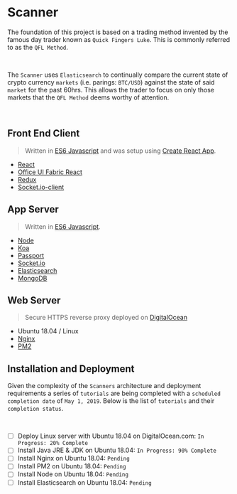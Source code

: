 # Scanner

The foundation of this project is based on a trading method invented by the famous day trader known as `Quick Fingers Luke`. This is commonly referred to as the `QFL Method`. 

<br />

The `Scanner` uses `Elasticsearch` to continually compare the current state of crypto currency `markets` (i.e. parings: `BTC/USD`) against the state of said `market` for the past 60hrs.  This allows the trader to focus on only those markets that the `QFL Method` deems worthy of attention.

<br/>



## Front End Client

> Written in [ES6 Javascript](https://www.w3schools.com/js/js_es6.asp) and was setup using [Create React App](https://facebook.github.io/create-react-app/).

- [React](https://reactjs.org/)
- [Office UI Fabric React](https://developer.microsoft.com/en-us/fabric#/get-started#react)
- [Redux](https://redux.js.org/)
- [Socket.io-client](https://socket.io/docs/internals/#socket-io-client)

## App Server
> Written in [ES6 Javascript](https://www.w3schools.com/js/js_es6.asp).
- [Node](https://nodejs.org/dist/latest-v11.x/docs/api/)
- [Koa](https://github.com/koajs/koa)
- [Passport](https://github.com/rkusa/koa-passport)
- [Socket.io](https://socket.io/)
- [Elasticsearch](https://www.elastic.co/guide/en/elasticsearch/client/javascript-api/current/introduction.html)
- [MongoDB](https://www.mongodb.com/)

## Web Server 
> Secure HTTPS reverse proxy deployed on [DigitalOcean](https://digitalocean.com)
- Ubuntu 18.04 / Linux
- [Nginx](https://www.nginx.com/)
- [PM2](https://pm2.io/doc/en/runtime/overview/?utm_source=pm2&utm_medium=website&utm_campaign=rebranding)



## Installation and Deployment

Given the complexity of the `Scanners` architecture and deployment requirements a series of `tutorials` are being completed with a `scheduled completion date` of `May 1, 2019`.  Below is the list of `tutorials` and their `completion status`.

<br />


- [ ] Deploy Linux server with Ubuntu 18.04 on DigitalOcean.com: `In Progress: 20% Complete`
- [ ] Install Java JRE & JDK on Ubuntu 18.04: `In Progress: 90% Complete`
- [ ] Install Nginx on Ubuntu 18.04: `Pending`
- [ ] Install PM2 on Ubuntu 18.04: `Pending`
- [ ] Install Node on Ubuntu 18.04: `Pending`
- [ ] Install Elasticsearch on Ubuntu 18.04: `Pending`

